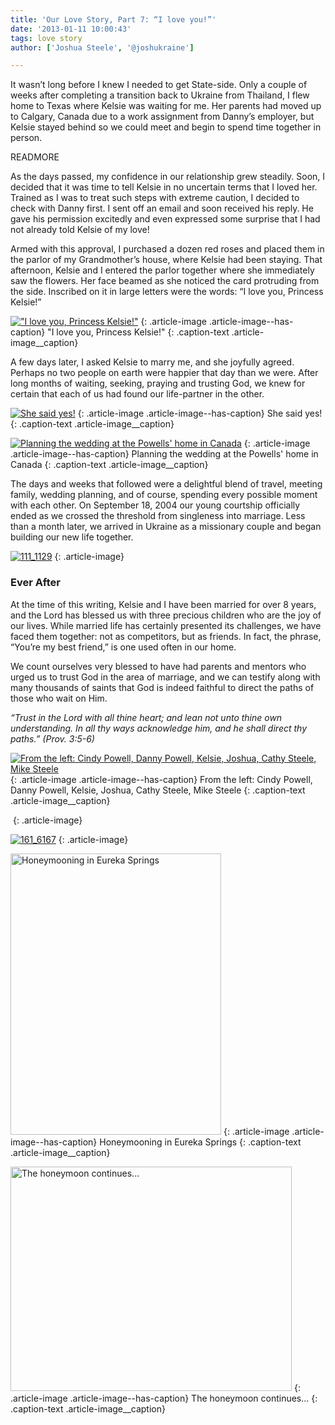 ```yaml
---
title: 'Our Love Story, Part 7: “I love you!”'
date: '2013-01-11 10:00:43'
tags: love story
author: ['Joshua Steele', '@joshukraine']

---
```


It wasn’t long before I knew I needed to get State-side. Only a couple of weeks after completing a transition back to Ukraine from Thailand, I flew home to Texas where Kelsie was waiting for me. Her parents had moved up to Calgary, Canada due to a work assignment from Danny’s employer, but Kelsie stayed behind so we could meet and begin to spend time together in person.

READMORE

As the days passed, my confidence in our relationship grew steadily. Soon, I decided that it was time to tell Kelsie in no uncertain terms that I loved her. Trained as I was to treat such steps with extreme caution, I decided to check with Danny first. I sent off an email and soon received his reply. He gave his permission excitedly and even expressed some surprise that I had not already told Kelsie of my love!

Armed with this approval, I purchased a dozen red roses and placed them in the parlor of my Grandmother’s house, where Kelsie had been staying. That afternoon, Kelsie and I entered the parlor together where she immediately saw the flowers. Her face beamed as she noticed the card protruding from the side. Inscribed on it in large letters were the words: “I love you, Princess Kelsie!”

<a href="https://s3.amazonaws.com/images.ofreport.com/2013/01/111_1124.jpg"><img class="size-medium wp-image-1712" alt="&quot;I love you, Princess Kelsie!&quot;" src="https://s3.amazonaws.com/images.ofreport.com/2013/01/111_1124-450x337.jpg" /></a>
{: .article-image .article-image--has-caption}
"I love you, Princess Kelsie!"
{: .caption-text .article-image__caption}

A few days later, I asked Kelsie to marry me, and she joyfully agreed. Perhaps no two people on earth were happier that day than we were. After long months of waiting, seeking, praying and trusting God, we knew for certain that each of us had found our life-partner in the other.

<a href="https://s3.amazonaws.com/images.ofreport.com/2013/01/111_1179.jpg"><img class="size-medium wp-image-1719" alt="She said yes!" src="https://s3.amazonaws.com/images.ofreport.com/2013/01/111_1179-337x450.jpg" /></a>
{: .article-image .article-image--has-caption}
She said yes!
{: .caption-text .article-image__caption}

<a href="https://s3.amazonaws.com/images.ofreport.com/2013/01/IMG_1235.jpg"><img class="size-medium wp-image-1714" alt="Planning the wedding at the Powells' home in Canada" src="https://s3.amazonaws.com/images.ofreport.com/2013/01/IMG_1235-450x337.jpg" /></a>
{: .article-image .article-image--has-caption}
Planning the wedding at the Powells' home in Canada
{: .caption-text .article-image__caption}

The days and weeks that followed were a delightful blend of travel, meeting family, wedding planning, and of course, spending every possible moment with each other. On September 18, 2004 our young courtship officially ended as we crossed the threshold from singleness into marriage. Less than a month later, we arrived in Ukraine as a missionary couple and began building our new life together.

<a href="https://s3.amazonaws.com/images.ofreport.com/2013/01/111_1129.jpg"><img class="aligncenter size-medium wp-image-1717" alt="111_1129" src="https://s3.amazonaws.com/images.ofreport.com/2013/01/111_1129-450x337.jpg" /></a>
{: .article-image}

### Ever After

At the time of this writing, Kelsie and I have been married for over 8 years, and the Lord has blessed us with three precious children who are the joy of our lives. While married life has certainly presented its challenges, we have faced them together: not as competitors, but as friends. In fact, the phrase, “You’re my best friend,” is one used often in our home.

We count ourselves very blessed to have had parents and mentors who urged us to trust God in the area of marriage, and we can testify along with many thousands of saints that God is indeed faithful to direct the paths of those who wait on Him.

*“Trust in the Lord with all thine heart; and lean not unto thine own understanding. In all thy ways acknowledge him, and he shall direct thy paths.”*
*(Prov. 3:5-6)*

<a href="https://s3.amazonaws.com/images.ofreport.com/2013/01/157_5780.jpg"><img class="size-medium wp-image-1721" alt="From the left: Cindy Powell, Danny Powell, Kelsie, Joshua, Cathy Steele, Mike Steele" src="https://s3.amazonaws.com/images.ofreport.com/2013/01/157_5780-450x298.jpg" /></a>
{: .article-image .article-image--has-caption}
From the left: Cindy Powell, Danny Powell, Kelsie, Joshua, Cathy Steele, Mike Steele
{: .caption-text .article-image__caption}

<a href="https://s3.amazonaws.com/images.ofreport.com/2013/01/160_6056A.jpg"><img class="aligncenter size-medium wp-image-1722" alt="" src="https://s3.amazonaws.com/images.ofreport.com/2013/01/160_6056A-450x298.jpg" /></a>
{: .article-image}

<a href="https://s3.amazonaws.com/images.ofreport.com/2013/01/161_6167.jpg"><img class="aligncenter size-medium wp-image-1723" alt="161_6167" src="https://s3.amazonaws.com/images.ofreport.com/2013/01/161_6167-298x450.jpg" /></a>
{: .article-image}


<a href="https://s3.amazonaws.com/images.ofreport.com/2013/01/IMG_1512.jpg"><img class="size-medium wp-image-1724" alt="Honeymooning in Eureka Springs" src="https://s3.amazonaws.com/images.ofreport.com/2013/01/IMG_1512-337x450.jpg" width="337" height="450" /></a>
{: .article-image .article-image--has-caption}
Honeymooning in Eureka Springs
{: .caption-text .article-image__caption}

<a href="https://s3.amazonaws.com/images.ofreport.com/2013/01/IMG_5706-8X10.jpg"><img class="size-medium wp-image-1727" alt="The honeymoon continues..." src="https://s3.amazonaws.com/images.ofreport.com/2013/01/IMG_5706-8X10-450x359.jpg" width="450" height="359" /></a>
{: .article-image .article-image--has-caption}
The honeymoon continues...
{: .caption-text .article-image__caption}
